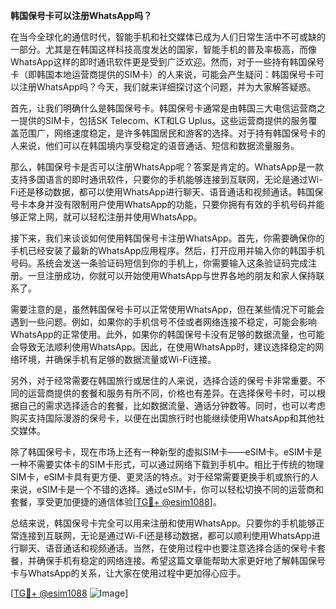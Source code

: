 **韩国保号卡可以注册WhatsApp吗？**

在当今全球化的通信时代，智能手机和社交媒体已成为人们日常生活中不可或缺的一部分。尤其是在韩国这样科技高度发达的国家，智能手机的普及率极高，而像WhatsApp这样的即时通讯软件更是受到广泛欢迎。然而，对于一些持有韩国保号卡（即韩国本地运营商提供的SIM卡）的人来说，可能会产生疑问：韩国保号卡可以注册WhatsApp吗？今天，我们就来详细探讨这个问题，并为大家解答疑惑。

首先，让我们明确什么是韩国保号卡。韩国保号卡通常是由韩国三大电信运营商之一提供的SIM卡，包括SK Telecom、KT和LG Uplus。这些运营商提供的服务覆盖范围广，网络速度稳定，是许多韩国居民和游客的选择。对于持有韩国保号卡的人来说，他们可以在韩国境内享受稳定的语音通话、短信和数据流量服务。

那么，韩国保号卡是否可以注册WhatsApp呢？答案是肯定的。WhatsApp是一款支持多国语言的即时通讯软件，只要你的手机能够连接到互联网，无论是通过Wi-Fi还是移动数据，都可以使用WhatsApp进行聊天、语音通话和视频通话。韩国保号卡本身并没有限制用户使用WhatsApp的功能，只要你拥有有效的手机号码并能够正常上网，就可以轻松注册并使用WhatsApp。

接下来，我们来谈谈如何使用韩国保号卡注册WhatsApp。首先，你需要确保你的手机已经安装了最新的WhatsApp应用程序。然后，打开应用并输入你的韩国手机号码。系统会发送一条验证码短信到你的手机上，你需要输入这条验证码完成注册。一旦注册成功，你就可以开始使用WhatsApp与世界各地的朋友和家人保持联系了。

需要注意的是，虽然韩国保号卡可以正常使用WhatsApp，但在某些情况下可能会遇到一些问题。例如，如果你的手机信号不佳或者网络连接不稳定，可能会影响WhatsApp的正常使用。此外，如果你的韩国保号卡没有足够的数据流量，也可能会导致无法顺利使用WhatsApp。因此，在使用WhatsApp时，建议选择稳定的网络环境，并确保手机有足够的数据流量或Wi-Fi连接。

另外，对于经常需要在韩国旅行或居住的人来说，选择合适的保号卡非常重要。不同的运营商提供的套餐和服务有所不同，价格也有差异。在选择保号卡时，可以根据自己的需求选择适合的套餐，比如数据流量、通话分钟数等。同时，也可以考虑购买支持国际漫游的保号卡，以便在出国旅行时也能继续使用WhatsApp和其他社交媒体。

除了韩国保号卡，现在市场上还有一种新型的虚拟SIM卡——eSIM卡。eSIM卡是一种不需要实体卡的SIM卡形式，可以通过网络下载到手机中。相比于传统的物理SIM卡，eSIM卡具有更方便、更灵活的特点。对于经常需要更换手机或旅行的人来说，eSIM卡是一个不错的选择。通过eSIM卡，你可以轻松切换不同的运营商和套餐，享受更加便捷的通信体验[[TG💪+ @esim1088](https://t.me/s/esim1088)]。

总结来说，韩国保号卡完全可以用来注册和使用WhatsApp。只要你的手机能够正常连接到互联网，无论是通过Wi-Fi还是移动数据，都可以顺利使用WhatsApp进行聊天、语音通话和视频通话。当然，在使用过程中也要注意选择合适的保号卡套餐，并确保手机有稳定的网络连接。希望这篇文章能帮助大家更好地了解韩国保号卡与WhatsApp的关系，让大家在使用过程中更加得心应手。

[[TG💪+ @esim1088](https://t.me/s/esim1088) ![Image](https://i.postimg.cc/4NQfJmqS/Snipaste-2025-05-13-00-14-12.png)]